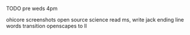 TODO pre weds 4pm

ohicore screenshots
open source science
read ms, write jack
ending line
words transition openscapes to ll